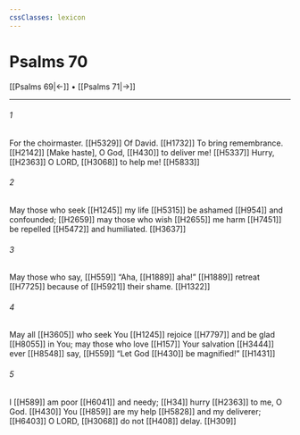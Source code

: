 ```yaml
---
cssClasses: lexicon
---
```


# Psalms 70

[[Psalms 69|←]] • [[Psalms 71|→]]

---

###### 1
For the choirmaster. [[H5329]] Of David. [[H1732]] To bring remembrance. [[H2142]] [Make haste], O God, [[H430]] to deliver me! [[H5337]] Hurry, [[H2363]] O LORD, [[H3068]] to help me! [[H5833]]

###### 2
May those who seek [[H1245]] my life [[H5315]] be ashamed [[H954]] and confounded; [[H2659]] may those who wish [[H2655]] me harm [[H7451]] be repelled [[H5472]] and humiliated. [[H3637]]

###### 3
May those who say, [[H559]] “Aha, [[H1889]] aha!” [[H1889]] retreat [[H7725]] because of [[H5921]] their shame. [[H1322]]

###### 4
May all [[H3605]] who seek You [[H1245]] rejoice [[H7797]] and be glad [[H8055]] in You;  may those who love [[H157]] Your salvation [[H3444]] ever [[H8548]] say, [[H559]] “Let God [[H430]] be magnified!” [[H1431]]

###### 5
I [[H589]] am poor [[H6041]] and needy; [[H34]] hurry [[H2363]] to me,  O God. [[H430]] You [[H859]] are my help [[H5828]] and my deliverer; [[H6403]] O LORD, [[H3068]] do not [[H408]] delay. [[H309]]

